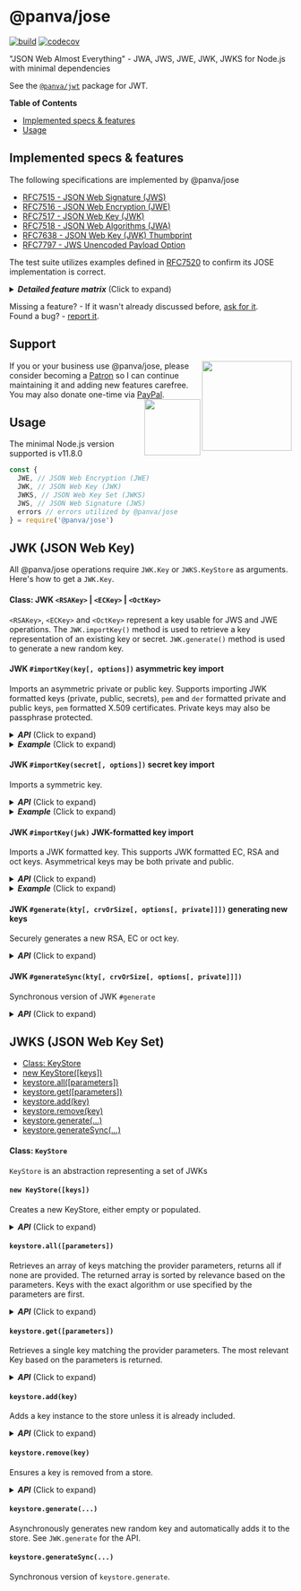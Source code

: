 # @panva/jose

[![build][travis-image]][travis-url] [![codecov][codecov-image]][codecov-url]

"JSON Web Almost Everything" - JWA, JWS, JWE, JWK, JWKS for Node.js with minimal dependencies

See the [`@panva/jwt`](https://github.com/panva/jwt) package for JWT.

**Table of Contents**

- [Implemented specs & features](#implemented-specs--features)
- [Usage](#usage)

## Implemented specs & features

The following specifications are implemented by @panva/jose

- [RFC7515 - JSON Web Signature (JWS)][spec-jws]
- [RFC7516 - JSON Web Encryption (JWE)][spec-jwe]
- [RFC7517 - JSON Web Key (JWK)][spec-jwk]
- [RFC7518 - JSON Web Algorithms (JWA)][spec-jwa]
- [RFC7638 - JSON Web Key (JWK) Thumbprint][spec-thumbprint]
- [RFC7797 - JWS Unencoded Payload Option][spec-b64]

The test suite utilizes examples defined in [RFC7520][spec-cookbook] to confirm its JOSE
implementation is correct.

<details>
  <summary><em><strong>Detailed feature matrix</strong></em> (Click to expand)</summary><br>

Legend:
- **✓** Implemented
- **✕** Missing node crypto support / won't implement / not planned / PR welcome

| JWK Key Types | Supported ||
| -- | -- | -- |
| RSA | ✓ | RSA |
| Elliptic Curve | ✓ | EC |
| Octet sequence | ✓ | oct |

| Serialization | JWS Sign | JWS Verify | JWE Encrypt | JWE Decrypt |
| -- | -- | -- | -- | -- |
| Compact | ✓ | ✓ | ✓ | ✓ |
| General JSON | ✓ | ✓ | ✓ | ✓ |
| Flattened JSON  | ✓ | ✓ | ✓ | ✓ |

| JWS Algorithms | Supported ||
| -- | -- | -- |
| RSASSA-PKCS1-v1_5 | ✓ | RS256, RS384, RS512 |
| RSASSA-PSS | ✓ | PS256, PS384, PS512 |
| ECDSA | ✓ | ES256, ES384, ES512 |
| HMAC with SHA-2 | ✓ | HS256, HS384, HS512 |

| JWE Key Management Algorithms | Supported ||
| -- | -- | -- |
| AES | ✓ | A128KW, A192KW, A256KW |
| AES GCM | ✓ | A128GCMKW, A192GCMKW, A256GCMKW |
| Direct Key Agreement | ✓ | dir |
| RSAES OAEP | ✓<sup>*</sup> | RSA-OAEP <sub>(<sup>*</sup>RSA-OAEP-256 is not supported due to its lack of support in Node.JS)</sub> |
| RSAES-PKCS1-v1_5 | ✓ | RSA1_5 |
| PBES2 | ✓ | PBES2-HS256+A128KW, PBES2-HS384+A192KW, PBES2-HS512+A256KW |
| ECDH-ES | ✓ | ECDH-ES, ECDH-ES+A128KW, ECDH-ES+A192KW, ECDH-ES+A256KW |

| JWE Content Encryption Algorithms | Supported ||
| -- | -- | -- |
| AES GCM | ✓ | A128GCM, A192GCM, A256GCM |
| AES_CBC_HMAC_SHA2 | ✓ |  A128CBC-HS256, A192CBC-HS384, A256CBC-HS512 |

---

Remaining tasks:
- ✓ JWKS abstraction
- ✓ `crit` JWE/JWS Header parameter handling
- ✓ `b64` JWS crit support
- ✓ JWE `zip` handling
- ✓ JWE/JWS decrypt/verify algorithm whitelisting
- ◯ JWE/JWS reference (true/false for `kid`, name of the field for other fields)
- ◯ whitelist additional JWK reference fields (`kid`, `jku`, `x5c`, `x5t`, `x5t#S256`, `x5u`)
- ◯ README and documentation
- ◯ .d.ts types
- ◯ .github files (templates, CoC, Contributing)
- ◯ `@panva/jwt`
  - `compact` only with convenience methods and options
  - `@panva/jose` as a dependency

Won't implement:
- ✕ JWS embedded key / referenced verification - won't implement, who needs it can decode the header
  and pass the (`x5c`, `jwk`) to `JWK.importKey` and validate with that key, similarly the
  application can handle fetching the referenced `x5u` or `jku`
- ✕ JWS detached content - won't implement, who needs it can remove/attach the payload after/before
  the respective operation
- ✕ "none" alg support, no crypto, no use, don't bother

</details>

Missing a feature? - If it wasn't already discussed before, [ask for it][suggest-feature].  
Found a bug? - [report it][bug].

<h2>Support</h2>

[<img src="https://c5.patreon.com/external/logo/become_a_patron_button@2x.png" width="160" align="right">][support-patreon]
If you or your business use @panva/jose, please consider becoming a [Patron][support-patreon] so I can continue maintaining it and adding new features carefree. You may also donate one-time via [PayPal][support-paypal].
[<img src="https://cdn.jsdelivr.net/gh/gregoiresgt/payment-icons@183140a5ff8f39b5a19d59ebeb2c77f03c3a24d3/Assets/Payment/PayPal/Paypal@2x.png" width="100" align="right">][support-paypal]

## Usage

The minimal Node.js version supported is v11.8.0

```js
const {
  JWE, // JSON Web Encryption (JWE)
  JWK, // JSON Web Key (JWK)
  JWKS, // JSON Web Key Set (JWKS)
  JWS, // JSON Web Signature (JWS)
  errors // errors utilized by @panva/jose
} = require('@panva/jose')

```

## JWK (JSON Web Key)

All @panva/jose operations require `JWK.Key` or `JWKS.KeyStore` as arguments. Here's
how to get a `JWK.Key`.

#### Class: JWK `<RSAKey>` | `<ECKey>` | `<OctKey>`

`<RSAKey>`, `<ECKey>` and `<OctKey>` represent a key usable for JWS and JWE operations. The
`JWK.importKey()` method is used to retrieve a key representation of an existing key or secret.
`JWK.generate()` method is used to generate a new random key.

#### JWK `#importKey(key[, options])` asymmetric key import

Imports an asymmetric private or public key. Supports importing JWK formatted keys (private, public,
secrets), `pem` and `der` formatted private and public keys, `pem` formatted X.509 certificates.
Private keys may also be passphrase protected.

<details>
  <summary><em><strong>API</strong></em> (Click to expand)</summary>

- `key`: `<Object>` | `<string>` | `<Buffer>` | `<KeyObject>`
  - `key`: `<string>` | `<Buffer>`
  - `format`: `<string>` Must be 'pem' or 'der'. Default: 'pem'.
  - `type`: `<string>` Must be 'pkcs1', 'pkcs8' or 'sec1'. This option is required only if the format is 'der' and ignored if it is 'pem'.
  - `passphrase`: `<string>` | `<Buffer>` The passphrase to use for decryption.
- `options`: `<Object>`
  - `alg`: `<string>` option identifies the algorithm intended for use with the key.
  - `use`: `<string>` option indicates whether the key is to be used for encrypting & decrypting data or signing & verifying data. Must be 'sig' or 'enc'.
  - `kid`: `<string>` Key ID Parameter. When not provided is computed using the method defined in [RFC7638][spec-thumbprint]
- Returns: `<RSAKey>` | `<ECKey>`

See the underlying Node.js API for details on importing private and public keys in the different formats

- [crypto.createPrivateKey(key)](https://nodejs.org/api/crypto.html#crypto_crypto_createprivatekey_key)
- [crypto.createPublicKey(key)](https://nodejs.org/api/crypto.html#crypto_crypto_createpublickey_key)
- [crypto.createSecretKey(key)](https://nodejs.org/api/crypto.html#crypto_crypto_createsecretkey_key)

</details>

<details>
  <summary><em><strong>Example</strong></em> (Click to expand)</summary>

```js
const { readFileSync } = require('fs')
const { JWK: { importKey } } = require('@panva/jose')

const key = importKey(readFileSync('path/to/key/file'))
// ECKey {
//   kty: 'EC',
//   public: true,
//   kid: [Getter],
//   crv: [Getter],
//   x: [Getter],
//   y: [Getter] }
```

</details>

#### JWK `#importKey(secret[, options])` secret key import

Imports a symmetric key.

<details>
  <summary><em><strong>API</strong></em> (Click to expand)</summary>

- `secret`: `<string>` | `<Buffer>` | `<KeyObject>`
- `options`: `<Object>`
  - `alg`: `<string>` option identifies the algorithm intended for use with the key.
  - `use`: `<string>` option indicates whether the key is to be used for encrypting & decrypting data or signing & verifying data. Must be 'sig' or 'enc'.
  - `kid`: `<string>` Key ID Parameter. When not provided is computed using the method defined in [RFC7638][spec-thumbprint]
- Returns: `<OctKey>`

</details>

<details>
  <summary><em><strong>Example</strong></em> (Click to expand)</summary>

```js
const { JWK: { importKey } } = require('@panva/jose')

const key = importKey(Buffer.from('8yHym6h5CG5FylbzrCn8fhxEbp3kOaTsgLaawaaJ'))
// OctKey {
//   kty: 'oct',
//   kid: [Getter],
//   k: [Getter] }
```

</details>

#### JWK `#importKey(jwk)` JWK-formatted key import

Imports a JWK formatted key. This supports JWK formatted EC, RSA and oct keys. Asymmetrical keys
may be both private and public.

<details>
  <summary><em><strong>API</strong></em> (Click to expand)</summary>

- `jwk`: `<Object>`
  - `kty`: `<string>` Key type. Must be 'RSA', 'EC' or 'oct'.
  - `alg`: `<string>` option identifies the algorithm intended for use with the key.
  - `use`: `<string>` option indicates whether the key is to be used for encrypting & decrypting data or signing & verifying data. Must be 'sig' or 'enc'.
  - `kid`: `<string>` Key ID Parameter. When not provided is computed using the method defined in [RFC7638][spec-thumbprint]
  - `e`, `n` properties as `<string>` for RSA public keys
  - `e`, `n`, `d`, `p`, `q`, `dp`, `dq`, `qi` properties as `<string>` for RSA private keys
  - `crv`, `x`, `y` properties as `<string>` for EC public keys
  - `crv`, `x`, `y`, `d` properties as `<string>` for EC private keys
  - `k` properties as `<string>` for secret oct keys
- Returns: `<RSAKey>` | `<ECKey>` | `<OctKey>`

</details>

<details>
<summary><em><strong>Example</strong></em> (Click to expand)</summary>

```js
const { JWK: { importKey } } = require('@panva/jose')
const jwk = {
  kty: 'RSA',
  kid: 'r1LkbBo3925Rb2ZFFrKyU3MVex9T2817Kx0vbi6i_Kc',
  use: 'sig',
  e: 'AQAB',
  n: 'xwQ72P9z9OYshiQ-ntDYaPnnfwG6u9JAdLMZ5o0dmjlcyrvwQRdoFIKPnO65Q8mh6F_LDSxjxa2Yzo_wdjhbPZLjfUJXgCzm54cClXzT5twzo7lzoAfaJlkTsoZc2HFWqmcri0BuzmTFLZx2Q7wYBm0pXHmQKF0V-C1O6NWfd4mfBhbM-I1tHYSpAMgarSm22WDMDx-WWI7TEzy2QhaBVaENW9BKaKkJklocAZCxk18WhR0fckIGiWiSM5FcU1PY2jfGsTmX505Ub7P5Dz75Ygqrutd5tFrcqyPAtPTFDk8X1InxkkUwpP3nFU5o50DGhwQolGYKPGtQ-ZtmbOfcWQ'
}

const key = importKey(jwk)
// RSAKey {
//   kty: 'RSA',
//   public: true,
//   use: 'sig',
//   kid: 'r1LkbBo3925Rb2ZFFrKyU3MVex9T2817Kx0vbi6i_Kc',
//   e: [Getter],
//   n: [Getter] }
```

</details>

#### JWK `#generate(kty[, crvOrSize[, options[, private]]])` generating new keys

Securely generates a new RSA, EC or oct key.

<details>
  <summary><em><strong>API</strong></em> (Click to expand)</summary>

- `kty`: `<string>` Key type. Must be 'RSA', 'EC' or 'oct'.
- `crvOrSize`: `<number>` | `<string>` key's bit size or in case of EC keys the curve
- `options`: `<Object>`
  - `alg`: `<string>` option identifies the algorithm intended for use with the key.
  - `use`: `<string>` option indicates whether the key is to be used for encrypting & decrypting data or signing & verifying data. Must be 'sig' or 'enc'.
  - `kid`: `<string>` Key ID Parameter. When not provided is computed using the method defined in [RFC7638][spec-thumbprint]
- `private`: `<boolean>` **Default** 'true'. Is the resulting key private or public (when asymmetrical)
- Returns: `Promise<RSAKey>` | `Promise<ECKey>` | `Promise<OctKey>`

</details>

#### JWK `#generateSync(kty[, crvOrSize[, options[, private]]])`

Synchronous version of JWK `#generate`

<details>
  <summary><em><strong>API</strong></em> (Click to expand)</summary>

- `kty`: `<string>` Key type. Must be 'RSA', 'EC' or 'oct'.
- `crvOrSize`: `<number>` | `<string>` key's bit size or in case of EC keys the curve. **Default** 2048 for RSA, 'P-256' for EC and 256 for oct.
- `options`: `<Object>`
  - `alg`: `<string>` option identifies the algorithm intended for use with the key.
  - `use`: `<string>` option indicates whether the key is to be used for encrypting & decrypting data or signing & verifying data. Must be 'sig' or 'enc'.
  - `kid`: `<string>` Key ID Parameter. When not provided is computed using the method defined in [RFC7638][spec-thumbprint]
- `private`: `<boolean>` **Default** 'true'. Is the resulting key private or public (when asymmetrical)
- Returns: `<RSAKey>` | `<ECKey>` | `<OctKey>`

</details>

## JWKS (JSON Web Key Set)

- [Class: KeyStore](#class-keystore)
- [new KeyStore([keys])](#new-keystorekeys)
- [keystore.all([parameters])](#keystoreallparameters)
- [keystore.get([parameters])](#keystoregetparameters)
- [keystore.add(key)](#keystoreaddkey)
- [keystore.remove(key)](#keystoreremovekey)
- [keystore.generate(...)](#keystoregenerate)
- [keystore.generateSync(...)](#keystoregeneratesync)

#### Class: `KeyStore`

`KeyStore` is an abstraction representing a set of JWKs

#### `new KeyStore([keys])`

Creates a new KeyStore, either empty or populated.

<details>
  <summary><em><strong>API</strong></em> (Click to expand)</summary>

- `keys`: `<Key[]>` Array of key keys instantiated by `JWK.importKey`
- Returns: `<KeyStore>`

</details>

#### `keystore.all([parameters])`

Retrieves an array of keys matching the provider parameters, returns all if none are provided. The
returned array is sorted by relevance based on the parameters. Keys with the exact algorithm or use
specified by the parameters are first.

<details>
  <summary><em><strong>API</strong></em> (Click to expand)</summary>

- `parameters`: `<Object>`
  - `kty`: `<string>` Key Type to filter for.
  - `alg`: `<string>` Key supported algorithm to filter for.
  - `use`: `<string>` Key use to filter for.
  - `kid`: `<string>` Key ID to filter for.
- Returns: `<Key[]>` Array of key instances or an empty array when none are matching the parameters.

</details>

#### `keystore.get([parameters])`

Retrieves a single key matching the provider parameters. The most relevant Key based on the
parameters is returned.

<details>
  <summary><em><strong>API</strong></em> (Click to expand)</summary>

- `parameters`: `<Object>`
  - `kty`: `<string>` Key Type to filter for.
  - `alg`: `<string>` Key supported algorithm to filter for.
  - `use`: `<string>` Key use to filter for.
  - `kid`: `<string>` Key ID to filter for.
- Returns: `<RSAKey>` | `<ECKey>` | `<OctKey>` | `<undefined>`

</details>

#### `keystore.add(key)`

Adds a key instance to the store unless it is already included.

<details>
  <summary><em><strong>API</strong></em> (Click to expand)</summary>

- `key`: `<RSAKey>` | `<ECKey>` | `<OctKey>`

</details>

#### `keystore.remove(key)`

Ensures a key is removed from a store.

<details>
  <summary><em><strong>API</strong></em> (Click to expand)</summary>

- `key`: `<RSAKey>` | `<ECKey>` | `<OctKey>`

</details>

#### `keystore.generate(...)`

Asynchronously generates new random key and automatically adds it to the store. See `JWK.generate` for the API.

#### `keystore.generateSync(...)`

Synchronous version of `keystore.generate`.



[travis-image]: https://api.travis-ci.com/panva/jose.svg?branch=master
[travis-url]: https://travis-ci.com/panva/jose
[codecov-image]: https://img.shields.io/codecov/c/github/panva/jose/master.svg
[codecov-url]: https://codecov.io/gh/panva/jose
[suggest-feature]: https://github.com/panva/jose/issues/new?template=feature-request.md
[bug]: https://github.com/panva/jose/issues/new?template=bug-report.md
[support-patreon]: https://www.patreon.com/panva
[support-paypal]: https://www.paypal.me/panva
[spec-jwa]: https://tools.ietf.org/html/rfc7518
[spec-jws]: https://tools.ietf.org/html/rfc7515
[spec-jwe]: https://tools.ietf.org/html/rfc7516
[spec-b64]: https://tools.ietf.org/html/rfc7797
[spec-jwk]: https://tools.ietf.org/html/rfc7517
[spec-thumbprint]: https://tools.ietf.org/html/rfc7638
[spec-cookbook]: https://tools.ietf.org/html/rfc7520
